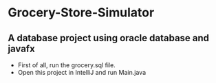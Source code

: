 # Grocery-Store-Simulator
A database project using oracle database and javafx
-
- First of all, run the grocery.sql file.
- Open this project in IntelliJ and run Main.java
